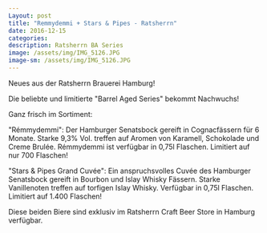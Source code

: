 ```yaml
---
Layout: post
title: "Remmydemmi + Stars & Pipes - Ratsherrn"
date: 2016-12-15
categories:
description: Ratsherrn BA Series
image: /assets/img/IMG_5126.JPG
image-sm: /assets/img/IMG_5126.JPG
---
```

Neues aus der Ratsherrn Brauerei Hamburg! 

Die beliebte und limitierte "Barrel Aged Series" bekommt Nachwuchs!

Ganz frisch im Sortiment:

"Rémmydemmi": Der Hamburger Senatsbock gereift in Cognacfässern für 6 Monate. Starke 9,3% Vol. treffen auf Aromen von Karamell, Schokolade und Creme Brulée. Rémmydemmi ist verfügbar in 0,75l Flaschen. 
Limitiert auf nur 700 Flaschen!

"Stars & Pipes Grand Cuvée": Ein anspruchsvolles Cuvée des Hamburger Senatsbock gereift in Bourbon und Islay Whisky Fässern. Starke Vanillenoten treffen auf torfigen Islay Whisky. Verfügbar in 0,75l Flaschen. 
Limitiert auf 1.400 Flaschen!

Diese beiden Biere sind exklusiv im Ratsherrn Craft Beer Store in Hamburg verfügbar.
